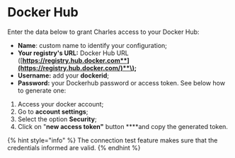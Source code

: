# Docker Hub

Enter the data below to grant Charles access to your Docker Hub:

* **Name**: custom name to identify your configuration;
* **Your registry's URL:**  Docker Hub URL \([**https://registry.hub.docker.com**](https://registry.hub.docker.com/)**\);** 
* **Username:**  add your **dockerid**;
* **Password:** your Dockerhub password or access token. See below how to generate one: 

1. Access your docker account;
2. Go to **account settings**; 
3. Select the option **Security**;
4. Click on "**new access token"** button ****and copy the generated token.

{% hint style="info" %}
The connection test feature makes sure that the credentials informed are valid.
{% endhint %}

